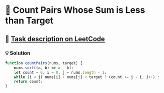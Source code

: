# 📝 Count Pairs Whose Sum is Less than Target

## 🔗 [Task description on LeetCode](https://leetcode.com/problems/count-pairs-whose-sum-is-less-than-target/description/)

### 💡 Solution

```javascript
function countPairs(nums, target) {
    nums.sort((a, b) => a - b);
    let count = 0, i = 0, j = nums.length - 1;
    while (i < j) nums[i] + nums[j] < target ? (count += j - i, i++) : j--;
    return count;
}
```
